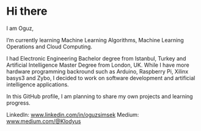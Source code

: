 # Hi there 

I am Oguz,

I’m currently learning Machine Learning Algorithms, Machine Learning Operations and Cloud Computing.

I had Electronic Engineering Bachelor degree from Istanbul, Turkey and Artificial Intelligence Master Degree from London, UK.
While I have more hardware programming backround such as Arduino, Raspberry Pi, Xilinx basys3 and Zybo, 
I decided to work on software development and artificial intelligence applications. 

In this GitHub profile, I am planning to share my own projects and learning progress.

LinkedIn: www.linkedin.com/in/oguzsimsek
Medium: www.medium.com/@Klodyus
